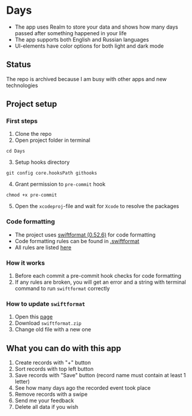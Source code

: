 # Days
- The app uses Realm to store your data and shows how many days passed after something happened in your life
- The app supports both English and Russian languages
- UI-elements have color options for both light and dark mode

## Status
The repo is archived because I am busy with other apps and new technologies

## Project setup

### First steps

1. Clone the repo
2. Open project folder in terminal 
```shell
cd Days
```
3. Setup hooks directory
```shell
git config core.hooksPath githooks
```
4. Grant permission to `pre-commit` hook
```shell
chmod +x pre-commit
```
5. Open the `xcodeproj`-file and wait for `Xcode` to resolve the packages

### Code formatting

- The project uses [swiftformat (0.52.6)](https://github.com/nicklockwood/SwiftFormat) for code formatting
- Code formatting rules can be found in [.swiftformat](.swiftformat)
- All rules are listed [here](https://github.com/nicklockwood/SwiftFormat/blob/master/Rules.md)

### How it works
1. Before each commit a pre-commit hook checks for code formatting
2. If any rules are broken, you will get an error and a string with terminal command to run `swiftformat` correctly

### How to update `swiftformat`

1. Open this [page](https://github.com/nicklockwood/SwiftFormat/releases)
2. Download `swiftformat.zip`
3. Change old file with a new one

## What you can do with this app

1. Create records with "+" button
2. Sort records with top left button
3. Save records with "Save" button (record name must contain at least 1 letter)
4. See how many days ago the recorded event took place
5. Remove records with a swipe
6. Send me your feedback
7. Delete all data if you wish

